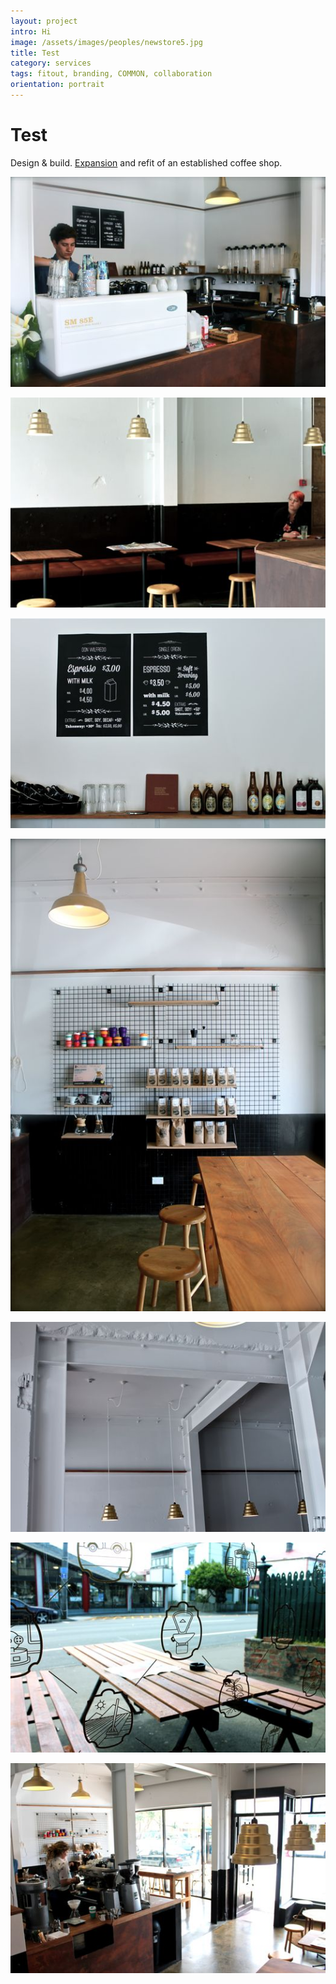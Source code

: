 ```yaml
---
layout: project
intro: Hi
image: /assets/images/peoples/newstore5.jpg
title: Test
category: services
tags: fitout, branding, COMMON, collaboration
orientation: portrait
---
```


# Test

Design & build. [Expansion](otto:google.com) and refit of an established coffee shop. 

![](/assets/images/peoples/newstore1.jpg)

![](/assets/images/peoples/newstore2.jpg)

![](/assets/images/peoples/newstore3.jpg)

![](/assets/images/peoples/newstore5.jpg)

![](/assets/images/peoples/newstore8.jpg)

![](/assets/images/peoples/newstore9.jpg)

![](/assets/images/peoples/newstore10.jpg)